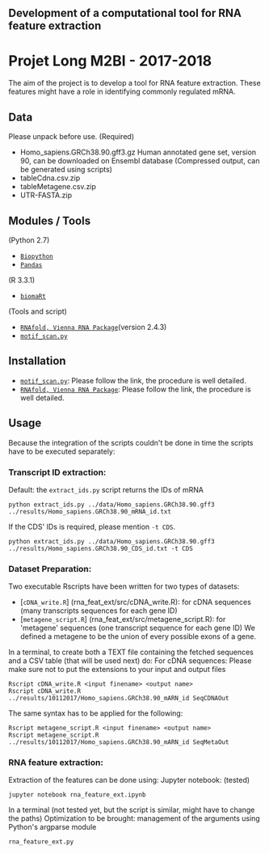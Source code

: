 ## Development of a computational tool for RNA feature extraction
# Projet Long M2BI - 2017-2018
The aim of the project is to develop a tool for RNA feature extraction. These features might have a role in identifying commonly regulated mRNA.

## Data
Please unpack before use.
(Required)
+ Homo_sapiens.GRCh38.90.gff3.gz Human annotated gene set, version 90, can be downloaded on Ensembl database
(Compressed output, can be generated using scripts)
+ tableCdna.csv.zip
+ tableMetagene.csv.zip
+ UTR-FASTA.zip

## Modules / Tools
(Python 2.7)
+ [`Biopython`](http://biopython.org)
+ [`Pandas`](http://pandas.pydata.org)

(R 3.3.1)
+ [`biomaRt`](http://bioconductor.org/packages/release/bioc/html/biomaRt.html)

(Tools and script)
+ [`RNAfold, Vienna RNA Package`](https://www.tbi.univie.ac.at/RNA/index.html#download)(version 2.4.3)
+ [`motif_scan.py`](https://github.com/miha-skalic/motif_scan)

## Installation
+ [`motif_scan.py`](https://github.com/miha-skalic/motif_scan): Please follow the link, the procedure is well detailed.
+ [`RNAfold, Vienna RNA Package`](https://www.tbi.univie.ac.at/RNA/index.html#download): Please follow the link, the procedure is well detailed.

## Usage
Because the integration of the scripts couldn't be done in time the scripts have to be executed separately:
### Transcript ID extraction:

Default: the `extract_ids.py` script returns the IDs of mRNA
```
python extract_ids.py ../data/Homo_sapiens.GRCh38.90.gff3 ../results/Homo_sapiens.GRCh38.90_mRNA_id.txt
```
If the CDS' IDs is required, please mention `-t CDS`.
```
python extract_ids.py ../data/Homo_sapiens.GRCh38.90.gff3 ../results/Homo_sapiens.GRCh38.90_CDS_id.txt -t CDS
```

### Dataset Preparation:
Two executable Rscripts have been written for two types of datasets: 
+ [`cDNA_write.R`] (rna_feat_ext/src/cDNA_write.R): for cDNA sequences (many transcripts sequences for each gene ID)
+ [`metagene_script.R`] (rna_feat_ext/src/metagene_script.R): for 'metagene' sequences (one transcript sequence for each gene ID) We defined a metagene to be the union of every possible exons of a gene.

In a terminal, to create both a TEXT file containing the fetched sequences and a CSV table (that will be used next) do:
For cDNA sequences: 
Please make sure not to put the extensions to your input and output files
```
Rscript cDNA_write.R <input finename> <output name>
Rscript cDNA_write.R ../results/10112017/Homo_sapiens.GRCh38.90_mARN_id SeqCDNAOut
```
The same syntax has to be applied for the following:
```
Rscript metagene_script.R <input finename> <output name>
Rscript metagene_script.R ../results/10112017/Homo_sapiens.GRCh38.90_mARN_id SeqMetaOut
```
### RNA feature extraction:
Extraction of the features can be done using:
Jupyter notebook: (tested)
```
jupyter notebook rna_feature_ext.ipynb
```
In a terminal (not tested yet, but the script is similar, might have to change the paths)
Optimization to be brought: management of the arguments using Python's argparse module
```
rna_feature_ext.py
```





